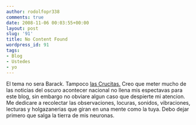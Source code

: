 ```yaml
---
author: rodolfopr338
comments: true
date: 2008-11-06 00:03:55+00:00
layout: post
slug: '91'
title: No Content Found
wordpress_id: 91
tags:
- Blog
- Ustedes
- yo
---
```

<!-- more -->
El tema no sera  Barack.
Tampoco [las Crucitas.](http://www.fusildechispas.com/2008/10/20/paz-con-la-naturaleza-otro-cuento-chino/)
Creo que meter mucho de las noticias del oscuro acontecer nacional no llena mis espectavas para este blog, sin embargo no obviare algun caso que despierte mi atencion.
Me dedicare a recolectar las observaciones, locuras, sonidos, vibraciones, lecturas y holgazanerias que giran en una mente como la tuya.
Debo dejar primero que salga la tierra de mis neuronas.




